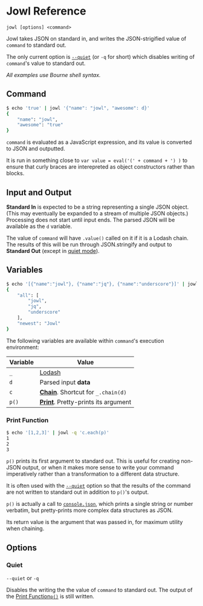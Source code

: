# Jowl Reference

    jowl [options] <command>

Jowl takes JSON on standard in, and writes the JSON-strigified value of `command` to standard out.

The only current option is [`--quiet`](#quiet) (or `-q` for short) which disables writing of `command`'s value to standard out.

*All examples use Bourne shell syntax.*

## Command

```bash
$ echo 'true' | jowl '{"name": "jowl", "awesome": d}'
{
    "name": "jowl",
    "awesome": "true"
}
```

`command` is evaluated as a JavaScript expression, and its value is converted to JSON and outputted.

It is run in something close to `var value = eval('(' + command + ') )` to ensure that curly
braces are interepreted as object constructors rather than blocks.

## Input and Output

**Standard In** is expected to be a string representing a single JSON object. (This may eventually be
expanded to a stream of multiple JSON objects.) Processing does not start until input ends. The parsed
JSON will be available as the `d` variable.

The value of `command` will have `.value()` called on it if it is a Lodash chain. The results of this
will be run through JSON.stringify and output to **Standard Out** (except in [quiet mode](#quiet)).

## Variables

```bash
$ echo '[{"name":"jowl"}, {"name":"jq"}, {"name":"underscore"}]' | jowl '{"all": c.map("name").value(), "newest": _.capitalize(d[0].name)}'
{
    "all": [
        "jowl",
        "jq",
        "underscore"
    ],
    "newest": "Jowl"
}
```

The following variables are available within `command`'s execution environment:

Variable | Value
---------|------
`_` | [Lodash](https://lodash.com/docs)
`d` | Parsed input **data**
`c` | **[Chain](https://lodash.com/docs#chain)**. Shortcut for `_.chain(d)`
`p()` | **[Print](#print-function)**. Pretty-prints its argument

### Print Function

```bash
$ echo '[1,2,3]' | jowl -q 'c.each(p)'
1
2
3
```

`p()` prints its first argument to standard out. This is useful for creating non-JSON output, or when it makes more sense to write your command imperatively rather than
a transformation to a different data structure.

It is often used with the [`--quiet`](#quiet) option so that the results of the command are not written to standard out
in addition to `p()`'s output.

`p()` is actually a call to [`console.json`](https://www.npmjs.com/package/console.json), which prints a single string
or number verbatim, but pretty-prints more complex data structures as JSON.

Its return value is the argument that was passed in, for maximum utility when chaining.

## Options

### Quiet

`--quiet` or `-q`

Disables the  writing the the value of `command` to standard out.
The output of the [Print Function`p()`](#print) is still written.
